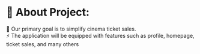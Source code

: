 # 💫 About Project:
🔭 Our primary goal is to simplify cinema ticket sales.<br>
⚡ The application will be equipped with features such as profile, homepage, ticket sales, and many others

